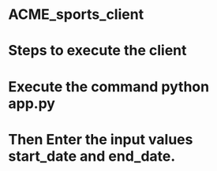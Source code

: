 # ACME_sports_client
# Steps to execute the client
# Execute the command python app.py
# Then Enter the input values start_date and end_date.
